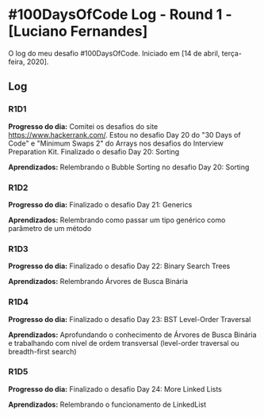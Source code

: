 ﻿# #100DaysOfCode Log - Round 1 - [Luciano Fernandes]

O log do meu desafio #100DaysOfCode. Iniciado em [14 de abril, terça-feira, 2020].

## Log

### R1D1 
**Progresso do dia:** 
Comitei os desafios do site https://www.hackerrank.com/. Estou no desafio Day 20 do "30 Days of Code" e "Minimum Swaps 2" do Arrays nos desafios do Interview Preparation Kit.
Finalizado o desafio Day 20: Sorting

**Aprendizados:**
Relembrando o Bubble Sorting no desafio Day 20: Sorting

### R1D2
**Progresso do dia:** 
Finalizado o desafio Day 21: Generics

**Aprendizados:**
Relembrando como passar um tipo genérico como parâmetro de um método

### R1D3
**Progresso do dia:** 
Finalizado o desafio Day 22: Binary Search Trees

**Aprendizados:**
Relembrando Árvores de Busca Binária

### R1D4
**Progresso do dia:** 
Finalizado o desafio Day 23: BST Level-Order Traversal

**Aprendizados:**
Aprofundando o conhecimento de Árvores de Busca Binária e trabalhando com
nivel de ordem transversal (level-order traversal ou breadth-first search)

### R1D5
**Progresso do dia:** 
Finalizado o desafio Day 24: More Linked Lists

**Aprendizados:**
Relembrando o funcionamento de LinkedList
